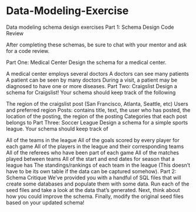 # Data-Modeling-Exercise

Data modeling schema design exercises
Part 1: Schema Design
Code Review

After completing these schemas, be sure to chat with your mentor and ask for a code review.

Part One: Medical Center
Design the schema for a medical center.

A medical center employs several doctors
A doctors can see many patients
A patient can be seen by many doctors
During a visit, a patient may be diagnosed to have one or more diseases.
Part Two: Craigslist
Design a schema for Craigslist! Your schema should keep track of the following

The region of the craigslist post (San Francisco, Atlanta, Seattle, etc)
Users and preferred region
Posts: contains title, text, the user who has posted, the location of the posting, the region of the posting
Categories that each post belongs to
Part Three: Soccer League
Design a schema for a simple sports league. Your schema should keep track of

All of the teams in the league
All of the goals scored by every player for each game
All of the players in the league and their corresponding teams
All of the referees who have been part of each game
All of the matches played between teams
All of the start and end dates for season that a league has
The standings/rankings of each team in the league (This doesn’t have to be its own table if the data can be captured somehow).
Part 2: Schema Critique
We’ve provided you with a handful of SQL files that will create some databases and populate them with some data. Run each of the seed files and take a look at the data that’s generated. Next, think about how you could improve the schema. Finally, modify the original seed files based on your updated schema!
